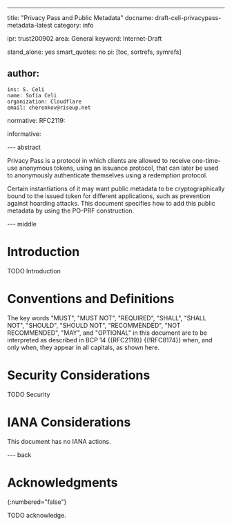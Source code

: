 ---
title: "Privacy Pass and Public Metadata"
docname: draft-celi-privacypass-metadata-latest
category: info

ipr: trust200902
area: General
keyword: Internet-Draft

stand_alone: yes
smart_quotes: no
pi: [toc, sortrefs, symrefs]

author:
 -
    ins: S. Celi
    name: Sofía Celi
    organization: Cloudflare
    email: cherenkov@riseup.net

normative:
  RFC2119:

informative:



--- abstract

Privacy Pass is a protocol in which clients are allowed to receive
one-time-use anonymous tokens, using an issuance protocol, that can later
be used to anonymously authenticate themselves using a redemption protocol.

Certain instantiations of it may want public metadata to be cryptographically
bound to the issued token for different applications, such as prevention
against hoarding attacks. This document specifies how to add this public
metadata by using the PO-PRF construction.

--- middle

# Introduction

TODO Introduction


# Conventions and Definitions

The key words "MUST", "MUST NOT", "REQUIRED", "SHALL", "SHALL NOT", "SHOULD",
"SHOULD NOT", "RECOMMENDED", "NOT RECOMMENDED", "MAY", and "OPTIONAL" in this
document are to be interpreted as described in BCP 14 {{RFC2119}} {{!RFC8174}}
when, and only when, they appear in all capitals, as shown here.


# Security Considerations

TODO Security


# IANA Considerations

This document has no IANA actions.



--- back

# Acknowledgments
{:numbered="false"}

TODO acknowledge.
